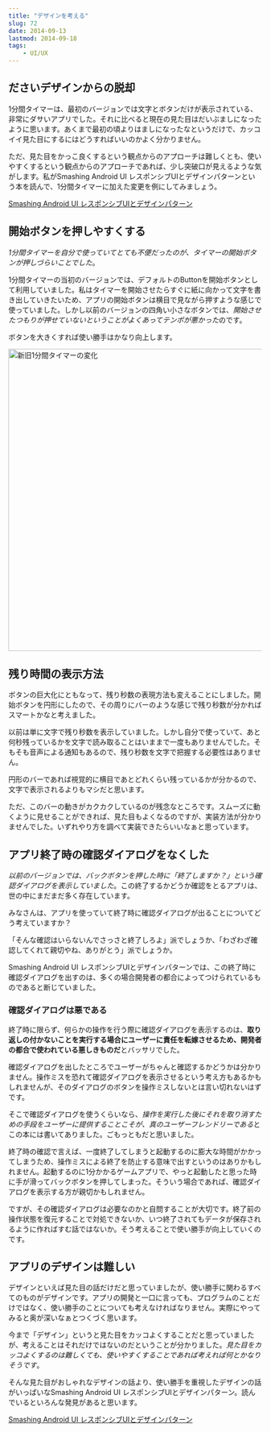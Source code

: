 ```yaml
---
title: "デザインを考える"
slug: 72
date: 2014-09-13
lastmod: 2014-09-18
tags: 
    - UI/UX
---
```



## ださいデザインからの脱却


1分間タイマーは、最初のバージョンでは文字とボタンだけが表示されている、非常にダサいアプリでした。それに比べると現在の見た目はだいぶましになったように思います。あくまで最初の頃よりはましになったなというだけで、カッコイイ見た目にするにはどうすればいいのかよく分かりません。

ただ、見た目をかっこ良くするという観点からのアプローチは難しくとも、使いやすくするという観点からのアプローチであれば、少し突破口が見えるような気がします。私がSmashing Android UI レスポンシブUIとデザインパターンという本を読んで、1分間タイマーに加えた変更を例にしてみましょう。

<div data-role="amazonjs" data-asin="4844334514" data-locale="JP" data-tmpl="" data-img-size="" class="asin_4844334514_JP_ amazonjs_item"><div class="amazonjs_indicator"><span class="amazonjs_indicator_img"></span><a class="amazonjs_indicator_title" href="#">Smashing Android UI レスポンシブUIとデザインパターン</a><span class="amazonjs_indicator_footer"></span></div></div>

## 開始ボタンを押しやすくする


<em>1分間タイマーを自分で使っていてとても不便だったのが、タイマーの開始ボタンが押しづらいことでした</em>。

1分間タイマーの当初のバージョンでは、デフォルトのButtonを開始ボタンとして利用していました。私はタイマーを開始させたらすぐに紙に向かって文字を書き出していきたいため、アプリの開始ボタンは横目で見ながら押すような感じで使っていました。しかし以前のバージョンの四角い小さなボタンでは、<em>開始させたつもりが押せていないということがよくあってテンポが悪かった</em>のです。

ボタンを大きくすれば使い勝手はかなり向上します。

<img src="https://android.gcreate.jp/wp-content/uploads/2014/09/sinkyu-1timer.jpg" alt="新旧1分間タイマーの変化" width="750" height="600" class="size-full wp-image-74" srcset="https://android.gcreate.jp/wp-content/uploads/2014/09/sinkyu-1timer.jpg 750w, https://android.gcreate.jp/wp-content/uploads/2014/09/sinkyu-1timer-300x240.jpg 300w" sizes="(max-width: 750px) 100vw, 750px" />


## 残り時間の表示方法


ボタンの巨大化にともなって、残り秒数の表現方法も変えることにしました。開始ボタンを円形にしたので、その周りにバーのような感じで残り秒数が分かればスマートかなと考えました。

以前は単に文字で残り秒数を表示していました。しかし自分で使っていて、あと何秒残っているかを文字で読み取ることはいままで一度もありませんでした。そもそも音声による通知もあるので、残り秒数を文字で把握する必要性はありません。

円形のバーであれば視覚的に横目であとどれくらい残っているかが分かるので、文字で表示されるよりもマシだと思います。

ただ、このバーの動きがカクカクしているのが残念なところです。スムーズに動くように見せることができれば、見た目もよくなるのですが、実装方法が分かりませんでした。いずれやり方を調べて実装できたらいいなぁと思っています。


## アプリ終了時の確認ダイアログをなくした


<em>以前のバージョンでは、バックボタンを押した時に「終了しますか？」という確認ダイアログを表示していました</em>。この終了するかどうか確認をとるアプリは、世の中にまだまだ多く存在しています。

みなさんは、アプリを使っていて終了時に確認ダイアログが出ることについてどう考えていますか？

「そんな確認はいらないんでさっさと終了しろよ」派でしょうか、「わざわざ確認してくれて親切やね、ありがとう」派でしょうか。

Smashing Android UI レスポンシブUIとデザインパターンでは、この終了時に確認ダイアログを出すのは、多くの場合開発者の都合によってつけられているものであると断じていました。


### 確認ダイアログは悪である


終了時に限らず、何らかの操作を行う際に確認ダイアログを表示するのは、<strong>取り返しの付かないことを実行する場合にユーザーに責任を転嫁させるため、開発者の都合で使われている悪しきものだ</strong>とバッサリでした。

確認ダイアログを出したところでユーザーがちゃんと確認するかどうかは分かりません。操作ミスを恐れて確認ダイアログを表示させるという考え方もあるかもしれませんが、そのダイアログのボタンを操作ミスしないとは言い切れないはずです。

そこで確認ダイアログを使うくらいなら、<em>操作を実行した後にそれを取り消すための手段をユーザーに提供することこそが、真のユーザーフレンドリーである</em>とこの本には書いてありました。ごもっともだと思いました。

終了時の確認で言えば、一度終了してしまうと起動するのに膨大な時間がかかってしまうため、操作ミスによる終了を防止する意味で出すというのはありかもしれません。起動するのに1分かかるゲームアプリで、やっと起動したと思った時に手が滑ってバックボタンを押してしまった。そういう場合であれば、確認ダイアログを表示する方が親切かもしれません。

ですが、その確認ダイアログは必要なのかと自問することが大切です。終了前の操作状態を復元することで対処できないか、いつ終了されてもデータが保存されるように作ればすむ話ではないか。そう考えることで使い勝手が向上していくのです。


## アプリのデザインは難しい


デザインといえば見た目の話だけだと思っていましたが、使い勝手に関わるすべてのものがデザインです。アプリの開発と一口に言っても、プログラムのことだけではなく、使い勝手のことについても考えなければなりません。実際にやってみると奥が深いなぁとつくづく思います。

今まで「デザイン」というと見た目をカッコよくすることだと思っていましたが、考えることはそれだけではないのだということが分かりました。<em>見た目をカッコよくするのは難しくても、使いやすくすることであれば考えれば何とかなりそうです</em>。

そんな見た目がおしゃれなデザインの話より、使い勝手を重視したデザインの話がいっぱいなSmashing Android UI レスポンシブUIとデザインパターン。読んでいるといろんな発見があると思います。

<div data-role="amazonjs" data-asin="4844334514" data-locale="JP" data-tmpl="" data-img-size="" class="asin_4844334514_JP_ amazonjs_item"><div class="amazonjs_indicator"><span class="amazonjs_indicator_img"></span><a class="amazonjs_indicator_title" href="#">Smashing Android UI レスポンシブUIとデザインパターン</a><span class="amazonjs_indicator_footer"></span></div></div>

  